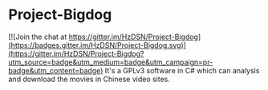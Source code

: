 # Project-Bigdog

[![Join the chat at https://gitter.im/HzDSN/Project-Bigdog](https://badges.gitter.im/HzDSN/Project-Bigdog.svg)](https://gitter.im/HzDSN/Project-Bigdog?utm_source=badge&utm_medium=badge&utm_campaign=pr-badge&utm_content=badge)
It's a GPLv3 software in C# which can analysis and download the movies in Chinese video sites.
